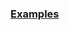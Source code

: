 
### [Examples](https://github.com/Mircea-MMXXI/azapy/blob/main/scripts/portfolios/Port_InvVar_examples.py)
